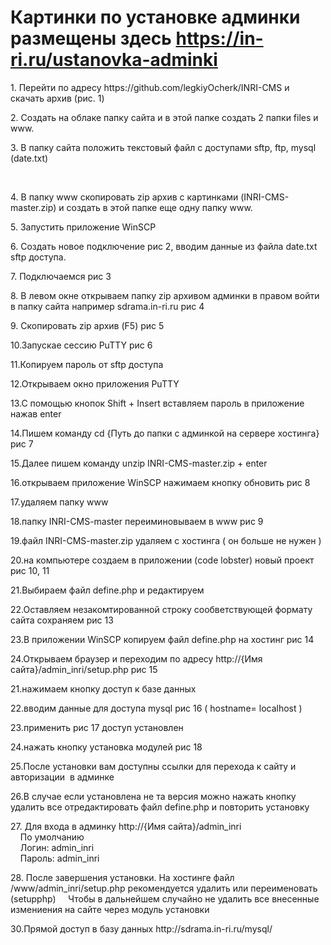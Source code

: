 # Картинки по установке админки размещены здесь https://in-ri.ru/ustanovka-adminki

<p>1. Перейти по адресу https://github.com/legkiyOcherk/INRI-CMS и скачать архив (рис. 1)</p>
<p>2. Создать на облаке папку сайта и в этой папке создать 2 папки files и www.</p>
<p>3. В папку сайта положить текстовый файл с доступами sftp, ftp, mysql (date.txt)</p> 
<p>4. В папку www скопировать zip архив с картинками (INRI-CMS-master.zip) и создать в этой папке еще одну папку www.</p>
<p>5. Запустить приложение WinSCP</p>
<p>6. Создать новое подключение рис 2, вводим данные из файла date.txt sftp доступа.</p>
<p>7. Подключаемся рис 3</p>
<p>8. В левом окне открываем папку zip архивом админки в правом войти в папку сайта например sdrama.in-ri.ru рис 4</p>
<p>9. Скопировать zip архив (F5) рис 5</p>
<p>10.Запускае сессию PuTTY рис 6</p>
<p>11.Копируем пароль от sftp доступа </p>
<p>12.Открываем окно приложения PuTTY</p>
<p>13.С помощью кнопок Shift + Insert вставляем пароль в приложение нажав enter</p>
<p>14.Пишем команду cd {Путь до папки с админкой на сервере хостинга} рис 7</p>
<p>15.Далее пишем команду unzip INRI-CMS-master.zip + enter</p>
<p>16.открываем приложение WinSCP нажимаем кнопку обновить рис 8</p>
<p>17.удаляем папку www</p>
<p>18.папку INRI-CMS-master переиминовываем в www рис 9</p>
<p>19.файл INRI-CMS-master.zip удаляем с хостинга ( он больше не нужен )</p>
<p>20.на компьютере создаем в приложении (code lobster) новый проект рис 10, 11</p>
<p>21.Выбираем файл define.php и редактируем</p>
<p>22.Оставляем незакомтированной строку сообветствующей формату сайта сохраняем рис 13</p>
<p>23.В приложении WinSCP копируем файл define.php на хостинг рис 14</p>
<p>24.Открываем браузер и переходим по адресу http://{Имя сайта}/admin_inri/setup.php рис 15</p>
<p>21.нажимаем кнопку доступ к базе данных </p>
<p>22.вводим данные для доступа mysql рис 16 ( hostname= localhost )</p>
<p>23.применить рис 17 доступ установлен</p>
<p>24.нажать кнопку установка модулей рис 18</p>
<p>25.После установки вам доступны ссылки для перехода к сайту и авторизации  в админке</p>
<p>26.В случае если установлена не та версия можно нажать кнопку удалить все отредактировать файл define.php и повторить установку</p>
<p>27. Для входа в админку http://{Имя сайта}/admin_inri</br>
    По умолчанию </br>
    Логин: admin_inri</br>
    Пароль: admin_inri</p>
<p>28. После завершения установки. На хостинге файл /www/admin_inri/setup.php рекомендуется удалить или переименовать (setupphp)
    Чтобы в дальнейшем случайно не удалить все внесенные измениения на сайте через модуль установки</p>
<p>30.Прямой доступ в базу данных http://sdrama.in-ri.ru/mysql/</p>
